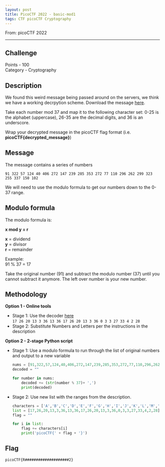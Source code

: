 ```yaml
---
layout: post
title: PicoCTF 2022 - basic-mod1
tags: CTF picoCTF Cryptography
---
```


From: picoCTF 2022 

-------

## Challenge
Points - 100    
Category - Cryptography    

## Description
We found this weird message being passed around on the servers, we think we have a working decrpytion scheme. Download the message [here](https://artifacts.picoctf.net/c/395/message.txt). 

Take each number mod 37 and map it to the following character set: 0-25 is the alphabet (uppercase), 26-35 are the decimal digits, and 36 is an underscore. 

Wrap your decrypted message in the picoCTF flag format (i.e. __picoCTF{decrypted_message}__)

## Message
The message contains a series of numbers
```
91 322 57 124 40 406 272 147 239 285 353 272 77 110 296 262 299 323 255 337 150 102 
```
We will need to use the modulo formula to get our numbers down to the 0-37 range.

## Modulo formula
The modulo formula is:

__x mod y = r__

__x__ = dividend  
__y__ = divisor  
__r__ = remainder

Example:  
 91 % 37 = 17

 Take the original number (91) and subtract the modulo number (37) until you cannot subtract it anymore. The left over number is your new number.

## Methodology
**Option 1 - Online tools**   
- Stage 1: Use the decoder [here](https://www.dcode.fr/modulo-cipher)   
        `17 26 20 13 3 36 13 36 17 26 20 13 3 36 0 3 3 27 33 4 2 28`      
- Stage 2: Substitute Numbers and Letters per the instructions in the description

**Option 2 - 2-stage Python script**   
- Stage 1: Use a modulo formula to run through the list of original numbers and output to a new variable
    ```python
    nums = [91,322,57,124,40,406,272,147,239,285,353,272,77,110,296,262,299,323,255,337,150,102]
    decoded = ""

    for number in nums:
        decoded += (str(number % 37)+ ',')
        print(decoded)
    ```

- Stage 2: Use new list with the ranges from the description.
        
    ```python
    characters = ['A','B','C','D','E','F','G','H','I','J','K','L','M','N','O','P','Q','R','S','T','U','V','W','X','Y','Z','0','1','2','3','4','5','6','7','8','9','_']
    list = [17,26,20,13,3,36,13,36,17,26,20,13,3,36,0,3,3,27,33,4,2,28]
    flag = ""

    for i in list:
        flag += characters[i]
        print('picoCTF{' + flag + '}')
    ```
       
## Flag
```
picoCTF{R####################2}
```
